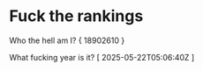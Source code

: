 # Fuck the rankings

Who the hell am I?
{ 18902610 }

What fucking year is it?
[ 2025-05-22T05:06:40Z ]
